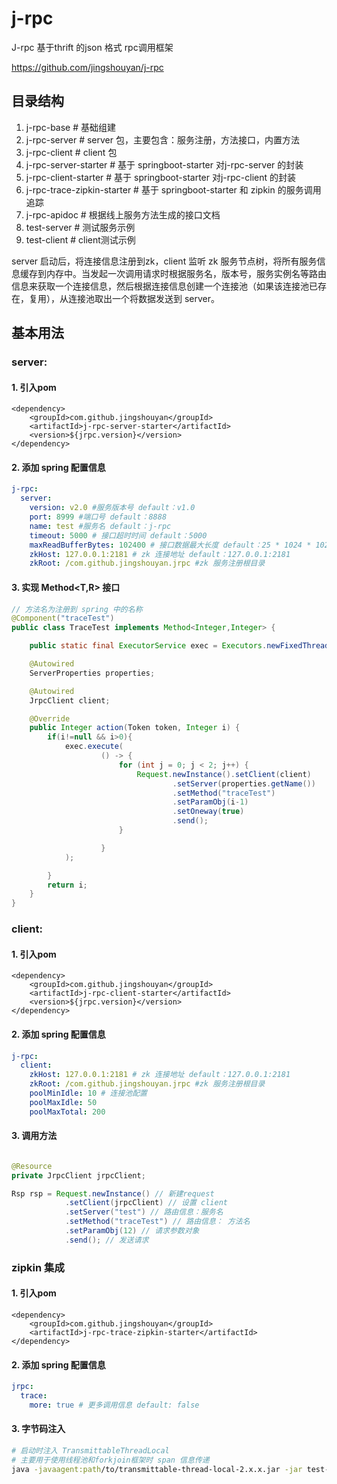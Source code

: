 # j-rpc
J-rpc 基于thrift 的json 格式 rpc调用框架

https://github.com/jingshouyan/j-rpc


## 目录结构

1. j-rpc-base # 基础组建
2. j-rpc-server # server 包，主要包含：服务注册，方法接口，内置方法
3. j-rpc-client # client 包
4. j-rpc-server-starter # 基于 springboot-starter 对j-rpc-server 的封装
5. j-rpc-client-starter # 基于 springboot-starter 对j-rpc-client 的封装
6. j-rpc-trace-zipkin-starter # 基于 springboot-starter 和 zipkin 的服务调用追踪
7. j-rpc-apidoc # 根据线上服务方法生成的接口文档
8. test-server # 测试服务示例
9. test-client # client测试示例


server 启动后，将连接信息注册到zk，client 监听 zk 服务节点树，将所有服务信息缓存到内存中。当发起一次调用请求时根据服务名，版本号，服务实例名等路由信息来获取一个连接信息，然后根据连接信息创建一个连接池（如果该连接池已存在，复用），从连接池取出一个将数据发送到 server。

## 基本用法

### server:

#### 1. 引入pom
```mvn
<dependency>
    <groupId>com.github.jingshouyan</groupId>
    <artifactId>j-rpc-server-starter</artifactId>
    <version>${jrpc.version}</version>
</dependency>
```

#### 2. 添加 spring 配置信息
```yaml
j-rpc:
  server:
    version: v2.0 #服务版本号 default：v1.0
    port: 8999 #端口号 default：8888
    name: test #服务名 default：j-rpc
    timeout: 5000 # 接口超时时间 default：5000
    maxReadBufferBytes: 102400 # 接口数据最大长度 default：25 * 1024 * 1024 （25MB）
    zkHost: 127.0.0.1:2181 # zk 连接地址 default：127.0.0.1:2181
    zkRoot: /com.github.jingshouyan.jrpc #zk 服务注册根目录

```

#### 3. 实现 Method<T,R> 接口
```java
// 方法名为注册到 spring 中的名称
@Component("traceTest")
public class TraceTest implements Method<Integer,Integer> {

    public static final ExecutorService exec = Executors.newFixedThreadPool(20,new ThreadFactoryBuilder().setNameFormat("exec-%d").build());

    @Autowired
    ServerProperties properties;

    @Autowired
    JrpcClient client;

    @Override
    public Integer action(Token token, Integer i) {
        if(i!=null && i>0){
            exec.execute(
                    () -> {
                        for (int j = 0; j < 2; j++) {
                            Request.newInstance().setClient(client)
                                    .setServer(properties.getName())
                                    .setMethod("traceTest")
                                    .setParamObj(i-1)
                                    .setOneway(true)
                                    .send();
                        }

                    }
            );

        }
        return i;
    }
}
```

### client:

#### 1. 引入pom
```mvn
<dependency>
    <groupId>com.github.jingshouyan</groupId>
    <artifactId>j-rpc-client-starter</artifactId>
    <version>${jrpc.version}</version>
</dependency>
```

#### 2. 添加 spring 配置信息
```yaml
j-rpc:
  client:
    zkHost: 127.0.0.1:2181 # zk 连接地址 default：127.0.0.1:2181
    zkRoot: /com.github.jingshouyan.jrpc #zk 服务注册根目录
    poolMinIdle: 10 # 连接池配置
    poolMaxIdle: 50
    poolMaxTotal: 200

```

#### 3. 调用方法
```java

@Resource
private JrpcClient jrpcClient;

Rsp rsp = Request.newInstance() // 新建request
            .setClient(jrpcClient) // 设置 client
            .setServer("test") // 路由信息：服务名
            .setMethod("traceTest") // 路由信息： 方法名
            .setParamObj(12) // 请求参数对象
            .send(); // 发送请求

```

### zipkin 集成

#### 1. 引入pom

```mvn
<dependency>
    <groupId>com.github.jingshouyan</groupId>
    <artifactId>j-rpc-trace-zipkin-starter</artifactId>
</dependency>
```

#### 2. 添加 spring 配置信息

```yaml
jrpc:
  trace:
    more: true # 更多调用信息 default: false
```

#### 3. 字节码注入
```sh
# 启动时注入 TransmittableThreadLocal
# 主要用于使用线程池和forkjoin框架时 span 信息传递
java -javaagent:path/to/transmittable-thread-local-2.x.x.jar -jar test-server.jar
```
